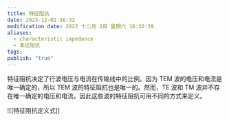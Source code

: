 ```yaml
---
title: 特征阻抗
date: 2023-12-02 16:32
modification date: 2023 十二月 2日 星期六 16:32:39
aliases:
  - characteristic impedance
  - 本征阻抗
tags: 
publish: "true"
---
```

特征阻抗决定了行波电压与电流在传输线中的比例。因为 TEM 波的电压和电流是唯一确定的，所以 TEM 波的特征阻抗也是唯一的。然而，TE 波和 TM 波并不存在唯一确定的电压和电流，因此这些波的特征阻抗可用不同的方式来定义。

![[特征阻抗定义式]]
